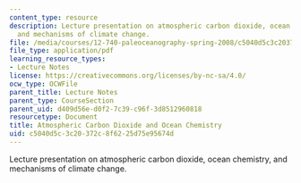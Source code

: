 ```yaml
---
content_type: resource
description: Lecture presentation on atmospheric carbon dioxide, ocean chemistry,
  and mechanisms of climate change.
file: /media/courses/12-740-paleoceanography-spring-2008/c5040d5c3c20372c8f6225d75e95674d_lec10_slide.pdf
file_type: application/pdf
learning_resource_types:
- Lecture Notes
license: https://creativecommons.org/licenses/by-nc-sa/4.0/
ocw_type: OCWFile
parent_title: Lecture Notes
parent_type: CourseSection
parent_uid: d409d56e-d0f2-7c39-c96f-3d8512960818
resourcetype: Document
title: Atmospheric Carbon Dioxide and Ocean Chemistry
uid: c5040d5c-3c20-372c-8f62-25d75e95674d
---
```

Lecture presentation on atmospheric carbon dioxide, ocean chemistry, and mechanisms of climate change.